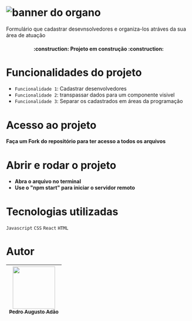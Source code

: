 # ![banner do organo](https://github.com/P4ndda/organo/assets/96143899/f5ea4a36-2ad0-48f5-9d12-210115cafb1d)

Formulário que cadastrar desevnsolvedores e organiza-los atráves da sua área de atuação


<h4 align="center"> 
    :construction:  Projeto em construção  :construction:
</h4>

# Funcionalidades do projeto

- `Funcionalidade 1`: Cadastrar desenvolvedores
- `Funcionalidade 2`: transpassar dados para um componente visivel
- `Funcionalidade 3`: Separar os cadastrados em áreas da programação
  
# Acesso ao projeto

**Faça um Fork do repositório para ter acesso a todos os arquivos**

#  Abrir e rodar o projeto

- **Abra o arquivo no terminal**
- **Use o "npm start" para iniciar o servidor remoto**

# Tecnologias utilizadas

`Javascript`
`CSS`
`React`
`HTML`

# Autor

| [<img src="https://github.com/devPedrAugusto.png" width=115><br><sub>Pedro Augusto Adão</sub>](https://github.com/devPedrAugusto) |
| :---: |
